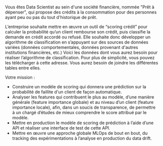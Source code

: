 Vous êtes Data Scientist au sein d'une société financière, nommée "Prêt à dépenser", qui propose des crédits à la consommation pour des personnes ayant peu ou pas du tout d'historique de prêt.
 
L’entreprise souhaite mettre en œuvre un outil de “scoring crédit” pour calculer la probabilité qu’un client rembourse son crédit, puis classifie la demande en crédit accordé ou refusé. Elle souhaite donc développer un algorithme de classification en s’appuyant sur des sources de données variées (données comportementales, données provenant d'autres institutions financières, etc.)
Voici les données dont vous aurez besoin pour réaliser l’algorithme de classification. Pour plus de simplicité, vous pouvez les télécharger à cette adresse.
Vous aurez besoin de joindre les différentes tables entre elles.

Votre mission :
- Construire un modèle de scoring qui donnera une prédiction sur la probabilité de faillite d'un client de façon automatique.
- Analyser les features qui contribuent le plus au modèle, d’une manière générale (feature importance globale) et au niveau d’un client (feature importance locale), afin, dans un soucis de transparence, de permettre à un chargé d’études de mieux comprendre le score attribué par le modèle.
- Mettre en production le modèle de scoring de prédiction à l’aide d’une API et réaliser une interface de test de cette API.
- Mettre en œuvre une approche globale MLOps de bout en bout, du tracking des expérimentations à l’analyse en production du data drift.

